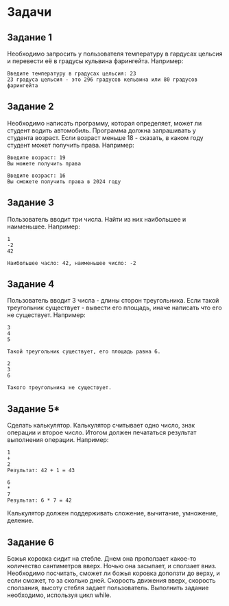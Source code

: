 # Задачи

## Задание 1

Необходимо запросить у пользователя температуру
в гардусах цельсия и перевести её в градусы кульвина 
фарингейта. Например:
```commandline
Введите температуру в градусах цельсия: 23
23 градуса цельсия - это 296 градусов кельвина или 80 градусов фарингейта
```

## Задание 2 

Необходимо написать программу, которая определяет, может ли студент водить
автомобиль. Программа должна запрашивать у студента возраст. Если возраст 
меньше 18 - сказать, в каком году студент может получить права. Например:
```commandline
Введите возраст: 19
Вы можете получить права

Введите возраст: 16
Вы сможете получить права в 2024 году
```

## Задание 3 

Пользователь вводит три числа. Найти из них наибольшее и наименьшее. Например:
```commandline
1
-2
42

Наибольшее часло: 42, наименьшее число: -2
```

## Задание 4

Пользователь вводит 3 числа - длины сторон треугольника. Если такой треугольник
существует - вывести его площадь, иначе написать что его не существует. Например:
```commandline
3
4
5

Такой треугольник существует, его площадь равна 6.

2
3
6

Такого треугольника не существует.
```

## Задание 5*

Сделать калькулятор. Калькулятор считывает одно число, знак операции и второе число.
Итогом должен печататься результат выполнения операции. Например:
```commandline
1
+
2
Результат: 42 + 1 = 43

6
*
7
Результат: 6 * 7 = 42
```

Калькулятор должен поддерживать сложение, вычитание, умножение, деление.

## Задание 6 

Божья коровка сидит на стебле. Днем она проползает какое-то количество сантиметров
вверх. Ночью она засыпает, и сползает вниз. Необходимо посчитать, сможет ли божья
коровка доползти до верху, и если сможет, то за сколько дней.
Скорость движения вверх, скорость сползания, высоту стебля задает пользователь.
Выполнить задание необходимо, используя цикл while.